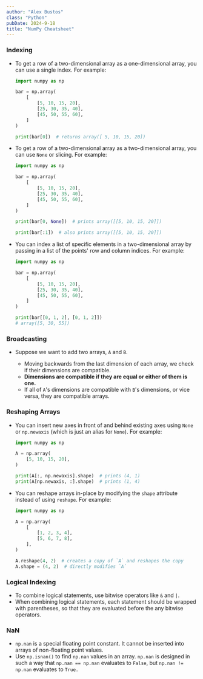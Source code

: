 ```yaml
---
author: "Alex Bustos"
class: "Python"
pubDate: 2024-9-18
title: "NumPy Cheatsheet"
---
```


### Indexing

-   To get a row of a two-dimensional array as a one-dimensional
    array, you can use a single index. For example:

    ```python
    import numpy as np

    bar = np.array(
        [
            [5, 10, 15, 20],
            [25, 30, 35, 40],
            [45, 50, 55, 60],
        ]
    )

    print(bar[0])  # returns array([ 5, 10, 15, 20])
    ```

-   To get a row of a two-dimensional array as a two-dimensional array, you can
    use `None` or slicing. For example:

    ```python
    import numpy as np

    bar = np.array(
        [
            [5, 10, 15, 20],
            [25, 30, 35, 40],
            [45, 50, 55, 60],
        ]
    )

    print(bar[0, None])  # prints array([[5, 10, 15, 20]])

    print(bar[:1])  # also prints array([[5, 10, 15, 20]])
    ```

-   You can index a list of specific elements in a two-dimensional array by
    passing in a list of the points' row and column indices. For example:

    ```python
    import numpy as np

    bar = np.array(
        [
            [5, 10, 15, 20],
            [25, 30, 35, 40],
            [45, 50, 55, 60],
        ]
    )

    print(bar[[0, 1, 2], [0, 1, 2]])
    # array([5, 30, 55])
    ```

### Broadcasting

-   Suppose we want to add two arrays, `A` and `B`.

    -   Moving backwards from the last dimension of each array, we check if their
        dimensions are compatible.
    -   **Dimensions are compatible if they are equal or either of them is one.**
    -   If all of `A`'s dimensions are compatible with `B`'s dimensions, or vice
        versa, they are compatible arrays.

### Reshaping Arrays

-   You can insert new axes in front of and behind existing axes using `None` or
    `np.newaxis` (which is just an alias for `None`). For example:

    ```python
    import numpy as np

    A = np.array(
        [5, 10, 15, 20],
    )

    print(A[:, np.newaxis].shape)  # prints (4, 1)
    print(A[np.newaxis, :].shape)  # prints (1, 4)
    ```

-   You can reshape arrays in-place by modifying the `shape` attribute instead of
    using `reshape`. For example:

    ```python
    import numpy as np

    A = np.array(
        [
            [1, 2, 3, 4],
            [5, 6, 7, 8],
        ],
    )

    A.reshape(4, 2)  # creates a copy of `A` and reshapes the copy
    A.shape = (4, 2)  # directly modifies `A`
    ```

### Logical Indexing

-   To combine logical statements, use bitwise operators like `&` and `|`.
-   When combining logical statements, each statement should be wrapped with
    parentheses, so that they are evaluated before the any bitwise operators.

### NaN

-   `np.nan` is a special floating point constant. It cannot be inserted into
    arrays of non-floating point values.
-   Use `np.isnan()` to find `np.nan` values in an array. `np.nan` is designed in
    such a way that `np.nan == np.nan` evaluates to `False`, but `np.nan != np.nan`
    evaluates to `True.`
